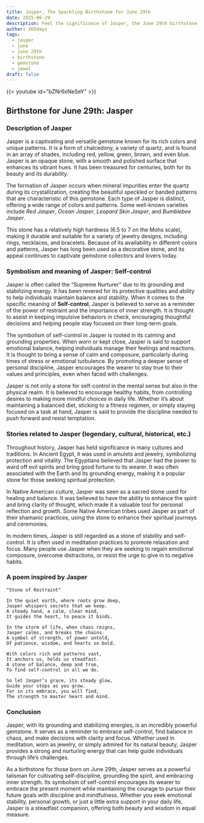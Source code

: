 ```yaml
---
title: Jasper, The Sparkling Birthstone for June 29th
date: 2025-06-29
description: Feel the significance of Jasper, the June 29th birthstone symbolizing Self-control. Let its beauty and meaning brighten your day.
author: 365days
tags:
  - jasper
  - june
  - june 29th
  - birthstone
  - gemstone
  - jewel
draft: false
---
```


{{< youtube id="bZNr6xNeSeY" >}}

## Birthstone for June 29th: Jasper

### Description of Jasper

Jasper is a captivating and versatile gemstone known for its rich colors and unique patterns. It is a form of chalcedony, a variety of quartz, and is found in an array of shades, including red, yellow, green, brown, and even blue. Jasper is an opaque stone, with a smooth and polished surface that enhances its vibrant hues. It has been treasured for centuries, both for its beauty and its durability.

The formation of Jasper occurs when mineral impurities enter the quartz during its crystallization, creating the beautiful speckled or banded patterns that are characteristic of this gemstone. Each type of Jasper is distinct, offering a wide range of colors and patterns. Some well-known varieties include _Red Jasper_, _Ocean Jasper_, _Leopard Skin Jasper_, and _Bumblebee Jasper_.

This stone has a relatively high hardness (6.5 to 7 on the Mohs scale), making it durable and suitable for a variety of jewelry designs, including rings, necklaces, and bracelets. Because of its availability in different colors and patterns, Jasper has long been used as a decorative stone, and its appeal continues to captivate gemstone collectors and lovers today.

### Symbolism and meaning of Jasper: Self-control

Jasper is often called the “Supreme Nurturer” due to its grounding and stabilizing energy. It has been revered for its protective qualities and ability to help individuals maintain balance and stability. When it comes to the specific meaning of **Self-control**, Jasper is believed to serve as a reminder of the power of restraint and the importance of inner strength. It is thought to assist in keeping impulsive behaviors in check, encouraging thoughtful decisions and helping people stay focused on their long-term goals.

The symbolism of self-control in Jasper is rooted in its calming and grounding properties. When worn or kept close, Jasper is said to support emotional balance, helping individuals manage their feelings and reactions. It is thought to bring a sense of calm and composure, particularly during times of stress or emotional turbulence. By promoting a deeper sense of personal discipline, Jasper encourages the wearer to stay true to their values and principles, even when faced with challenges.

Jasper is not only a stone for self-control in the mental sense but also in the physical realm. It is believed to encourage healthy habits, from controlling desires to making more mindful choices in daily life. Whether it’s about maintaining a balanced diet, sticking to a fitness regimen, or simply staying focused on a task at hand, Jasper is said to provide the discipline needed to push forward and resist temptation.

### Stories related to Jasper (legendary, cultural, historical, etc.)

Throughout history, Jasper has held significance in many cultures and traditions. In Ancient Egypt, it was used in amulets and jewelry, symbolizing protection and vitality. The Egyptians believed that Jasper had the power to ward off evil spirits and bring good fortune to its wearer. It was often associated with the Earth and its grounding energy, making it a popular stone for those seeking spiritual protection.

In Native American culture, Jasper was seen as a sacred stone used for healing and balance. It was believed to have the ability to enhance the spirit and bring clarity of thought, which made it a valuable tool for personal reflection and growth. Some Native American tribes used Jasper as part of their shamanic practices, using the stone to enhance their spiritual journeys and ceremonies.

In modern times, Jasper is still regarded as a stone of stability and self-control. It is often used in meditation practices to promote relaxation and focus. Many people use Jasper when they are seeking to regain emotional composure, overcome distractions, or resist the urge to give in to negative habits.

### A poem inspired by Jasper

```
"Stone of Restraint"

In the quiet earth, where roots grow deep,  
Jasper whispers secrets that we keep.  
A steady hand, a calm, clear mind,  
It guides the heart, to peace it binds.

In the storm of life, when chaos reigns,  
Jasper calms, and breaks the chains.  
A symbol of strength, of power untold,  
Of patience, wisdom, and hearts so bold.

With colors rich and patterns vast,  
It anchors us, holds us steadfast.  
A stone of balance, deep and true,  
To find self-control in all we do.

So let Jasper’s grace, its steady glow,  
Guide your steps as you grow.  
For in its embrace, you will find,  
The strength to master heart and mind.
```

### Conclusion

Jasper, with its grounding and stabilizing energies, is an incredibly powerful gemstone. It serves as a reminder to embrace self-control, find balance in chaos, and make decisions with clarity and focus. Whether used in meditation, worn as jewelry, or simply admired for its natural beauty, Jasper provides a strong and nurturing energy that can help guide individuals through life’s challenges.

As a birthstone for those born on June 29th, Jasper serves as a powerful talisman for cultivating self-discipline, grounding the spirit, and embracing inner strength. Its symbolism of self-control encourages its wearer to embrace the present moment while maintaining the courage to pursue their future goals with discipline and mindfulness. Whether you seek emotional stability, personal growth, or just a little extra support in your daily life, Jasper is a steadfast companion, offering both beauty and wisdom in equal measure.